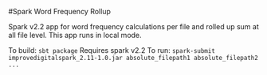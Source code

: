 #Spark Word Frequency Rollup

Spark v2.2 app for word frequency calculations per file and rolled up sum at all file level. This app runs in local mode.

To build: `sbt package`
Requires spark v2.2
To run: `spark-submit improvedigitalspark_2.11-1.0.jar absolute_filepath1 absolute_filepath2 ...`
